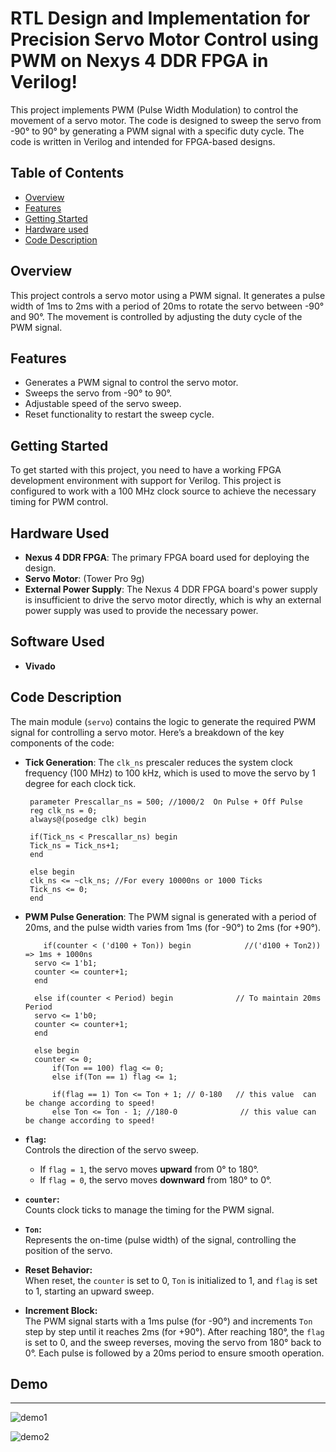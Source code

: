 # RTL Design and Implementation for Precision Servo Motor Control using PWM on Nexys 4 DDR FPGA in Verilog!



This project implements PWM (Pulse Width Modulation) to control the movement of a servo motor. The code is designed to sweep the servo from -90° to 90° by generating a PWM signal with a specific duty cycle. The code is written in Verilog and intended for FPGA-based designs.

## Table of Contents
- [Overview](#overview)
- [Features](#features)
- [Getting Started](#getting-started)
- [Hardware used](#hardware-used)
- [Code Description](#code-description)

## Overview

This project controls a servo motor using a PWM signal. It generates a pulse width of 1ms to 2ms with a period of 20ms to rotate the servo between -90° and 90°. The movement is controlled by adjusting the duty cycle of the PWM signal.

## Features

- Generates a PWM signal to control the servo motor.
- Sweeps the servo from -90° to 90°.
- Adjustable speed of the servo sweep.
- Reset functionality to restart the sweep cycle.

## Getting Started

To get started with this project, you need to have a working FPGA development environment with support for Verilog. This project is configured to work with a 100 MHz clock source to achieve the necessary timing for PWM control.


## Hardware Used

- **Nexus 4 DDR FPGA**: The primary FPGA board used for deploying the design.
- **Servo Motor**: (Tower Pro 9g)
- **External Power Supply**: The Nexus 4 DDR FPGA board's power supply is insufficient to drive the servo motor directly, which is why an external power supply was used to provide the necessary power.


## Software Used

- **Vivado** 


## Code Description

The main module (`servo`) contains the logic to generate the required PWM signal for controlling a servo motor. Here’s a breakdown of the key components of the code:

- **Tick Generation**: 
  The `clk_ns` prescaler reduces the system clock frequency (100 MHz) to 100 kHz, which is used to move the servo by 1 degree for each clock tick.
  ```
   parameter Prescallar_ns = 500; //1000/2  On Pulse + Off Pulse
   reg clk_ns = 0;
   always@(posedge clk) begin

   if(Tick_ns < Prescallar_ns) begin
   Tick_ns = Tick_ns+1;
   end

   else begin
   clk_ns <= ~clk_ns; //For every 10000ns or 1000 Ticks
   Tick_ns <= 0;
   end
  ```

- **PWM Pulse Generation**: 
  The PWM signal is generated with a period of 20ms, and the pulse width varies from 1ms (for -90°) to 2ms (for +90°).

  ```
      if(counter < ('d100 + Ton)) begin            //('d100 + Ton2)) => 1ms + 1000ns
    servo <= 1'b1;
    counter <= counter+1;
    end
      
    else if(counter < Period) begin              // To maintain 20ms Period
    servo <= 1'b0;
    counter <= counter+1;
    end
      
    else begin
    counter <= 0;
        if(Ton == 100) flag <= 0;
        else if(Ton == 1) flag <= 1;

        if(flag == 1) Ton <= Ton + 1; // 0-180   // this value  can be change according to speed!
        else Ton <= Ton - 1; //180-0              // this value can be change according to speed!

  ```

- **`flag`:**  
  Controls the direction of the servo sweep.  
  - If `flag = 1`, the servo moves **upward** from 0° to 180°.  
  - If `flag = 0`, the servo moves **downward** from 180° to 0°.

- **`counter`:**  
  Counts clock ticks to manage the timing for the PWM signal.

- **`Ton`:**  
  Represents the on-time (pulse width) of the signal, controlling the position of the servo.

- **Reset Behavior:**  
  When reset, the `counter` is set to 0, `Ton` is initialized to 1, and `flag` is set to 1, starting an upward sweep.

- **Increment Block:**  
  The PWM signal starts with a 1ms pulse (for -90°) and increments `Ton` step by step until it reaches 2ms (for +90°). After reaching 180°, the `flag` is set to 0, and the sweep reverses, moving the servo from 180° back to 0°. Each pulse is followed by a 20ms period to ensure smooth operation.



## Demo



********************************************************************************************
![demo1](https://github.com/user-attachments/assets/5716d3de-3367-416d-b3d6-9ee093bfc023)

![demo2](https://github.com/user-attachments/assets/a884e000-de8c-421b-8c80-dbe908010dab)


